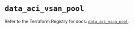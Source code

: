 # `data_aci_vsan_pool`

Refer to the Terraform Registry for docs: [`data_aci_vsan_pool`](https://registry.terraform.io/providers/ciscodevnet/aci/2.17.0/docs/data-sources/vsan_pool).
